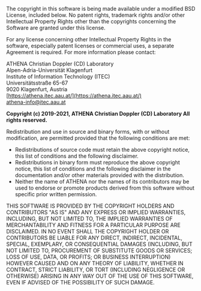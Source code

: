 The copyright in this software is being made available under a modified BSD
License, included below. No patent rights, trademark rights and/or 
other Intellectual Property Rights other than the copyrights concerning 
the Software are granted under this license.

For any license concerning other Intellectual Property Rights in the software, 
especially patent licenses or commercial uses, a separate Agreement is required. 
For more information please contact:

ATHENA Christian Doppler (CD) Laboratory  
Alpen-Adria-Universität Klagenfurt  
Institute of Information Technology (ITEC)  
Universitätsstraße 65-67  
9020 Klagenfurt, Austria  
[https://athena.itec.aau.at/](https://athena.itec.aau.at/)  
[athena-info@itec.aau.at](athena-info@itec.aau.at)

**Copyright (c) 2019-2021, ATHENA Christian Doppler (CD) Laboratory 
All rights reserved.**

Redistribution and use in source and binary forms, with or without
modification, are permitted provided that the following conditions are met:

 * Redistributions of source code must retain the above copyright notice,
   this list of conditions and the following disclaimer.
 * Redistributions in binary form must reproduce the above copyright notice,
   this list of conditions and the following disclaimer in the documentation
   and/or other materials provided with the distribution.
 * Neither the name of ATHENA nor the names of its contributors may
   be used to endorse or promote products derived from this software without
   specific prior written permission.

THIS SOFTWARE IS PROVIDED BY THE COPYRIGHT HOLDERS AND CONTRIBUTORS "AS IS"
AND ANY EXPRESS OR IMPLIED WARRANTIES, INCLUDING, BUT NOT LIMITED TO, THE
IMPLIED WARRANTIES OF MERCHANTABILITY AND FITNESS FOR A PARTICULAR PURPOSE
ARE DISCLAIMED. IN NO EVENT SHALL THE COPYRIGHT HOLDER OR CONTRIBUTORS
BE LIABLE FOR ANY DIRECT, INDIRECT, INCIDENTAL, SPECIAL, EXEMPLARY, OR
CONSEQUENTIAL DAMAGES (INCLUDING, BUT NOT LIMITED TO, PROCUREMENT OF
SUBSTITUTE GOODS OR SERVICES; LOSS OF USE, DATA, OR PROFITS; OR BUSINESS
INTERRUPTION) HOWEVER CAUSED AND ON ANY THEORY OF LIABILITY, WHETHER IN
CONTRACT, STRICT LIABILITY, OR TORT (INCLUDING NEGLIGENCE OR OTHERWISE)
ARISING IN ANY WAY OUT OF THE USE OF THIS SOFTWARE, EVEN IF ADVISED OF
THE POSSIBILITY OF SUCH DAMAGE.
